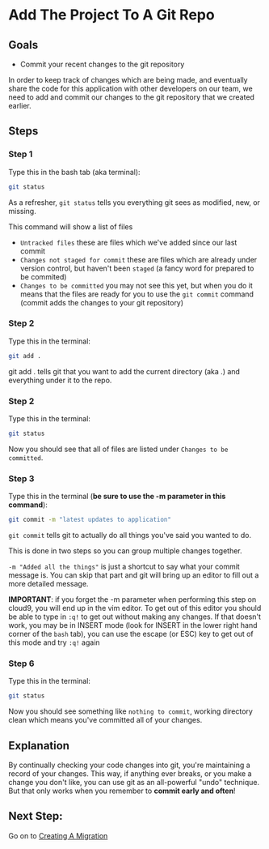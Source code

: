 # Add The Project To A Git Repo

## Goals
* Commit your recent changes to the git repository

In order to keep track of changes which are being made, and eventually share the code for this application with other developers on our team, we need to add and commit our changes to the git repository that we created earlier.

## Steps
### Step 1
Type this in the bash tab (aka terminal):
```bash
git status
```
As a refresher, `git status` tells you everything git sees as modified, new, or missing.

This command will show a list of files
* `Untracked files` these are files which we've added since our last commit
* `Changes not staged for commit` these are files which are already under version control, but haven't been `staged` (a fancy word for prepared to be commited)
* `Changes to be committed` you may not see this yet, but when you do it means that the files are ready for you to use the `git commit` command (commit adds the changes to your git repository)

### Step 2
Type this in the terminal:
```bash
git add .
```
git add . tells git that you want to add the current directory (aka .) and everything under it to the repo.

### Step 2
Type this in the terminal:
```bash
git status
```
Now you should see that all of files are listed under `Changes to be committed`.

### Step 3
Type this in the terminal (__be sure to use the -m parameter in this command__):
```bash
git commit -m "latest updates to application"
```
`git commit` tells git to actually do all things you've said you wanted to do.

This is done in two steps so you can group multiple changes together.

`-m "Added all the things"` is just a shortcut to say what your commit message is. You can skip that part and git will bring up an editor to fill out a more detailed message.

__IMPORTANT__: if you forget the -m parameter when performing this step on cloud9, you will end up in the vim editor.  To get out of this editor you should be able to type in `:q!` to get out without making any changes.  If that doesn't work, you may be in INSERT mode (look for INSERT in the lower right hand corner of the `bash` tab), you can use the escape (or ESC) key to get out of this mode and try `:q!` again

### Step 6
Type this in the terminal:
```bash
git status
```
Now you should see something like `nothing to commit`, working directory clean which means you've committed all of your changes.

## Explanation
By continually checking your code changes into git, you're maintaining a record of your changes.  This way, if anything ever breaks, or you make a change you don't like, you can use git as an all-powerful "undo" technique. But that only works when you remember to __commit early and often__!

## Next Step:
Go on to [Creating A Migration](creating_a_migration.md)
